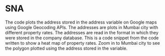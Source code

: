 # SNA

The code plots the address stored in the address variable on Google maps using Google Geocoding APIs. The addresses are plots in Mumbai city 
with different property rates. The addresses are read in the format in which they were stored in the company database. This is a code snippet
from the code written to show a heat map of property rates. Zoom in to Mumbai city to see the polygon plotted using the address stored in the variable.
